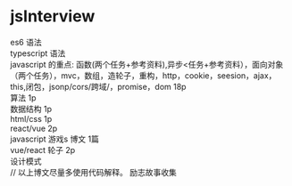 # jsInterview
es6 语法<br>
typescript 语法<br>
javascript 的重点: 函数(两个任务+参考资料),异步<任务+参考资料），面向对象（两个任务），mvc，数组，造轮子，重构，http，cookie，seesion，ajax，this,闭包，jsonp/cors/跨域/，promise，dom 18p<br>
算法 1p <br>
数据结构 1p<br>
html/css 1p<br>
react/vue 2p<br>
javascript 游戏s 博文 1篇<br>
vue/react 轮子 2p<br>
设计模式<br>
// 以上博文尽量多使用代码解释。 
励志故事收集<br>

